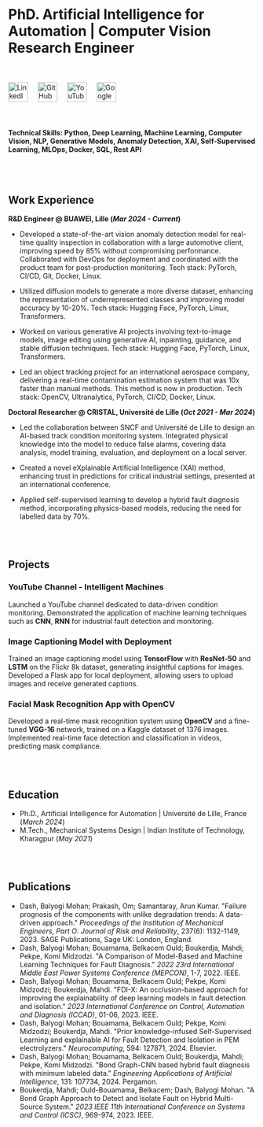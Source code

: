 # PhD. Artificial Intelligence for Automation | Computer Vision Research Engineer
<br>
<br>

<div style="display: flex; align-items: center; gap: 20px;">
  <a href="https://www.linkedin.com/in/balyogi-mohan-dash/" target="_blank">
    <img src="https://upload.wikimedia.org/wikipedia/commons/c/ca/LinkedIn_logo_initials.png" alt="LinkedIn" width="40" height="40">
  </a>

  <a href="https://github.com/mohan696matlab" target="_blank">
    <img src="https://upload.wikimedia.org/wikipedia/commons/a/ae/Github-desktop-logo-symbol.svg" alt="GitHub" width="40" height="40">
  </a>

  <a href="https://www.youtube.com/@Mohankumardash" target="_blank">
    <img src="https://upload.wikimedia.org/wikipedia/commons/2/20/You_tubeta_.jpg" alt="YouTube" width="40" height="40">
  </a>

  <a href="https://scholar.google.com/citations?user=jzcIElIAAAAJ&hl=en" target="_blank">
    <img src="https://upload.wikimedia.org/wikipedia/commons/c/c7/Google_Scholar_logo.svg" alt="Google Scholar" width="40" height="40">
  </a>
</div>

<br>
<br>

#### Technical Skills: Python, Deep Learning, Machine Learning, Computer Vision, NLP, Generative Models, Anomaly Detection, XAI, Self-Supervised Learning, MLOps, Docker, SQL, Rest API

<br>
<br>

## Work Experience

**R&D Engineer @ BUAWEI, Lille (_Mar 2024 - Current_)**
- Developed a state-of-the-art vision anomaly detection model for real-time quality inspection in collaboration with a large automotive client, improving speed by 85% without compromising performance. Collaborated with DevOps for deployment and coordinated with the product team for post-production monitoring. Tech stack: PyTorch, CI/CD, Git, Docker, Linux.
 
- Utilized diffusion models to generate a more diverse dataset, enhancing the representation of underrepresented classes and improving model accuracy by 10-20%. 
Tech stack: Hugging Face, PyTorch, Linux, Transformers.

- Worked on various generative AI projects involving text-to-image models, image editing using generative AI, inpainting, guidance, and stable diffusion techniques. Tech stack: Hugging Face, PyTorch, Linux, Transformers.

- Led an object tracking project for an international aerospace company, delivering a real-time contamination estimation system that was 10x faster than manual methods. This method is now in production. Tech stack: OpenCV, Ultranalytics, PyTorch, CI/CD, Docker, Linux.

**Doctoral Researcher @ CRISTAL, Université de Lille (_Oct 2021 - Mar 2024_)**
- Led the collaboration between SNCF and Université de Lille to design an AI-based track condition monitoring system. Integrated physical knowledge into the model to reduce false alarms, covering data analysis, model training, evaluation, and deployment on a local server.

- Created a novel eXplainable Artificial Intelligence (XAI) method, enhancing trust in predictions for critical industrial settings, presented at an international conference.

- Applied self-supervised learning to develop a hybrid fault diagnosis method, incorporating physics-based models, reducing the need for labelled data by 70%.

<br>
<br>

## Projects

### YouTube Channel - Intelligent Machines
Launched a YouTube channel dedicated to data-driven condition monitoring. Demonstrated the application of machine learning techniques such as **CNN**, **RNN** for industrial fault detection and monitoring. 

### Image Captioning Model with Deployment
Trained an image captioning model using **TensorFlow** with **ResNet-50** and **LSTM** on the Flickr 8k dataset, generating insightful captions for images. Developed a Flask app for local deployment, allowing users to upload images and receive generated captions.

### Facial Mask Recognition App with OpenCV
Developed a real-time mask recognition system using **OpenCV** and a fine-tuned **VGG-16** network, trained on a Kaggle dataset of 1376 images. Implemented real-time face detection and classification in videos, predicting mask compliance.

<br>
<br>

## Education
- Ph.D., Artificial Intelligence for Automation | Université de Lille, France (_March 2024_)  
- M.Tech., Mechanical Systems Design | Indian Institute of Technology, Kharagpur (_May 2021_)

<br>
<br>

## Publications

- Dash, Balyogi Mohan; Prakash, Om; Samantaray, Arun Kumar. "Failure prognosis of the components with unlike degradation trends: A data-driven approach." *Proceedings of the Institution of Mechanical Engineers, Part O: Journal of Risk and Reliability*, 237(6): 1132-1149, 2023. SAGE Publications, Sage UK: London, England.
- Dash, Balyogi Mohan; Bouamama, Belkacem Ould; Boukerdja, Mahdi; Pekpe, Komi Midzodzi. "A Comparison of Model-Based and Machine Learning Techniques for Fault Diagnosis." *2022 23rd International Middle East Power Systems Conference (MEPCON)*, 1-7, 2022. IEEE.
- Dash, Balyogi Mohan; Bouamama, Belkacem Ould; Pekpe, Komi Midzodzi; Boukerdja, Mahdi. "FDI-X: An occlusion-based approach for improving the explainability of deep learning models in fault detection and isolation." *2023 International Conference on Control, Automation and Diagnosis (ICCAD)*, 01-06, 2023. IEEE.
- Dash, Balyogi Mohan; Bouamama, Belkacem Ould; Pekpe, Komi Midzodzi; Boukerdja, Mahdi. "Prior knowledge-infused Self-Supervised Learning and explainable AI for Fault Detection and Isolation in PEM electrolyzers." *Neurocomputing*, 594: 127871, 2024. Elsevier.
- Dash, Balyogi Mohan; Bouamama, Belkacem Ould; Boukerdja, Mahdi; Pekpe, Komi Midzodzi. "Bond Graph-CNN based hybrid fault diagnosis with minimum labeled data." *Engineering Applications of Artificial Intelligence*, 131: 107734, 2024. Pergamon.
- Boukerdja, Mahdi; Ould-Bouamama, Belkacem; Dash, Balyogi Mohan. "A Bond Graph Approach to Detect and Isolate Fault on Hybrid Multi-Source System." *2023 IEEE 11th International Conference on Systems and Control (ICSC)*, 969-974, 2023. IEEE.


   

